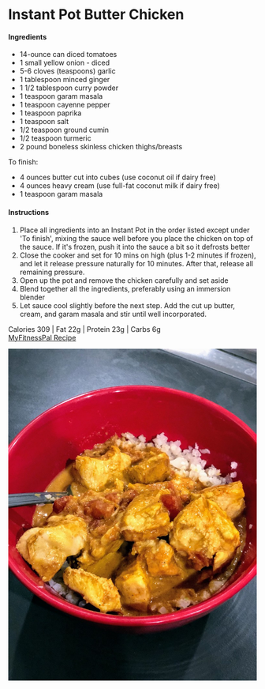  # Instant Pot Butter Chicken

#### Ingredients

- 14-ounce can diced tomatoes
- 1 small yellow onion - diced
- 5-6 cloves (teaspoons) garlic
- 1 tablespoon minced ginger
- 1 1/2 tablespoon curry powder
- 1 teaspoon garam masala
- 1 teaspoon cayenne pepper
- 1 teaspoon paprika
- 1 teaspoon salt
- 1/2 teaspoon ground cumin
- 1/2 teaspoon turmeric
- 2 pound boneless skinless chicken thighs/breasts

To finish:
- 4 ounces butter cut into cubes (use coconut oil if dairy free)
- 4 ounces heavy cream (use full-fat coconut milk if dairy free)
- 1 teaspoon garam masala

#### Instructions
1. Place all ingredients into an Instant Pot in the order listed except under 'To finish', mixing the sauce well before you place the chicken on top of the sauce. If it's frozen, push it into the sauce a bit so it defrosts better
1. Close the cooker and set for 10 mins on high (plus 1-2 minutes if frozen), and let it release pressure naturally for 10 minutes. After that, release all remaining pressure.
1. Open up the pot and remove the chicken carefully and set aside
1. Blend together all the ingredients, preferably using an immersion blender
1. Let sauce cool slightly before the next step. Add the cut up butter, cream, and garam masala and stir until well incorporated.

Calories 309 | Fat 22g | Protein 23g | Carbs 6g  
[MyFitnessPal Recipe](https://www.myfitnesspal.com/recipe/view/54303338098221)

![](./images/InstantPotButterChicken.jpg)